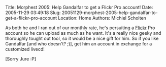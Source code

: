 Title: Morphest 2005: Help Gandalfar to get a Flickr Pro account!
Date: 2005-11-29 03:49:18
Slug: 20051129-morphest-2005-help-gandalfar-to-get-a-flickr-pro-account
Location: Home
Authors: Michiel Scholten

<p>As both he and I ran out of our monthly rate, he's persuiting a <a href="http://www.flickr.com/">Flickr</a> Pro account so he can upload as much as he want. It's a really nice geeky and thoroughly tought out tool, so it would be a nice gift for him. So if you like Gandalfar [and who doesn't? ;)], get him an account in exchange for a customized livecd!</p>

<p>[Sorry Jure :P]</p>